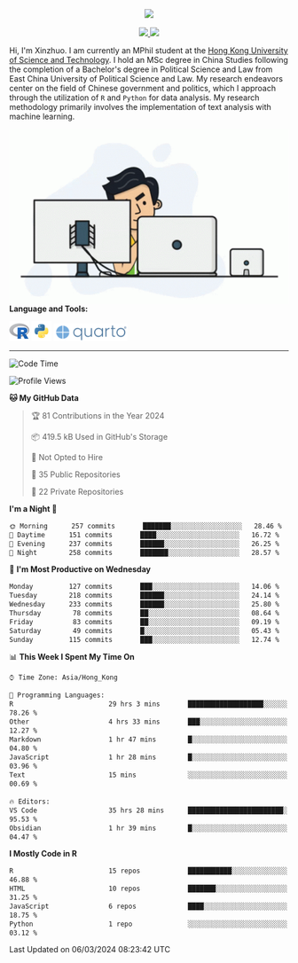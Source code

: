 <div align='center'>
<img src='https://readme-typing-svg.herokuapp.com?font=Lora&color=4d3900&center=true&lines=HKUST+Mphil+in+SOSC;Focus+on+China;Code+for+PoliSci'/>
</div>

<p align='center'>
 <a href
='https://www.linkedin.com/in/xinzhuo-huang-5161011ba/' target='_blank'>
        <img src='https://img.shields.io/badge/linkedin%20-%230077B5.svg?&style=for-the-badge&logo=linkedin&logoColor=white'/>
    </a>
 <a href='https://twitter.com/HsinchoH' target='_blank'>
        <img src='https://img.shields.io/badge/Twitter-1DA1F2?style=for-the-badge&logo=twitter&logoColor=white'/>
    </a>
    </p>
    
Hi, I'm Xinzhuo. I am currently an MPhil student at the [Hong Kong University of Science and Technology](https://sosc.hkust.edu.hk/node/613). I hold an MSc degree in China Studies following the completion of a Bachelor's degree in Political Science and Law from East China University of Political Science and Law. My research endeavors center on the field of Chinese government and politics, which I approach through the utilization of `R` and `Python` for data analysis. My research methodology primarily involves the implementation of text analysis with machine learning.




<img align='right' src="https://github.com/xinzhuohkust/xinzhuohkust/blob/main/programmer.gif" width="590">



**Language and Tools:**  

<code><img height="36" src="https://raw.githubusercontent.com/github/explore/80688e429a7d4ef2fca1e82350fe8e3517d3494d/topics/r/r.png"></code>
<code><img height="36" src="https://raw.githubusercontent.com/github/explore/80688e429a7d4ef2fca1e82350fe8e3517d3494d/topics/python/python.png"></code>
<code><img height="32" src="https://github.com/quarto-dev/quarto-r/blob/main/man/figures/quarto.png"></code>

---
<!--START_SECTION:waka-->
![Code Time](http://img.shields.io/badge/Code%20Time-1%2C490%20hrs%2048%20mins-blue)

![Profile Views](http://img.shields.io/badge/Profile%20Views-0-blue)

**🐱 My GitHub Data** 

> 🏆 81 Contributions in the Year 2024
 > 
> 📦 419.5 kB Used in GitHub's Storage 
 > 
> 🚫 Not Opted to Hire
 > 
> 📜 35 Public Repositories 
 > 
> 🔑 22 Private Repositories  
 > 
**I'm a Night 🦉** 

```text
🌞 Morning      257 commits       ███████░░░░░░░░░░░░░░░░░░   28.46 % 
🌆 Daytime      151 commits       ████░░░░░░░░░░░░░░░░░░░░░   16.72 % 
🌃 Evening      237 commits       ██████░░░░░░░░░░░░░░░░░░░   26.25 % 
🌙 Night        258 commits       ███████░░░░░░░░░░░░░░░░░░   28.57 % 

```
📅 **I'm Most Productive on Wednesday** 

```text
Monday         127 commits       ███░░░░░░░░░░░░░░░░░░░░░░   14.06 % 
Tuesday        218 commits       ██████░░░░░░░░░░░░░░░░░░░   24.14 % 
Wednesday      233 commits       ██████░░░░░░░░░░░░░░░░░░░   25.80 % 
Thursday        78 commits       ██░░░░░░░░░░░░░░░░░░░░░░░   08.64 % 
Friday          83 commits       ██░░░░░░░░░░░░░░░░░░░░░░░   09.19 % 
Saturday        49 commits       █░░░░░░░░░░░░░░░░░░░░░░░░   05.43 % 
Sunday         115 commits       ███░░░░░░░░░░░░░░░░░░░░░░   12.74 % 

```


📊 **This Week I Spent My Time On** 

```text
⌚︎ Time Zone: Asia/Hong_Kong

💬 Programming Languages: 
R                        29 hrs 3 mins       ███████████████████░░░░░░   78.26 % 
Other                    4 hrs 33 mins       ███░░░░░░░░░░░░░░░░░░░░░░   12.27 % 
Markdown                 1 hr 47 mins        █░░░░░░░░░░░░░░░░░░░░░░░░   04.80 % 
JavaScript               1 hr 28 mins        █░░░░░░░░░░░░░░░░░░░░░░░░   03.96 % 
Text                     15 mins             ░░░░░░░░░░░░░░░░░░░░░░░░░   00.69 % 

🔥 Editors: 
VS Code                  35 hrs 28 mins      ████████████████████████░   95.53 % 
Obsidian                 1 hr 39 mins        █░░░░░░░░░░░░░░░░░░░░░░░░   04.47 % 

```

**I Mostly Code in R** 

```text
R                        15 repos            ███████████░░░░░░░░░░░░░░   46.88 % 
HTML                     10 repos            ███████░░░░░░░░░░░░░░░░░░   31.25 % 
JavaScript               6 repos             ████░░░░░░░░░░░░░░░░░░░░░   18.75 % 
Python                   1 repo              ░░░░░░░░░░░░░░░░░░░░░░░░░   03.12 % 

```



 Last Updated on 06/03/2024 08:23:42 UTC
<!--END_SECTION:waka-->
    
    
    
    
    
    
    
    
